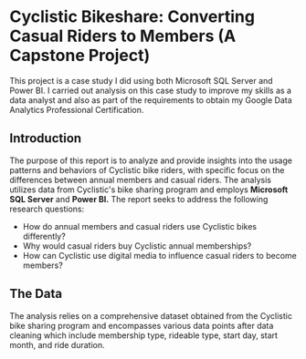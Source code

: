 # Cyclistic Bikeshare: Converting Casual Riders to Members (A Capstone Project)

This project is a case study I did using both Microsoft SQL Server and Power BI.
I carried out analysis on this case study to improve my skills as a data analyst and also as part of the requirements to obtain my Google Data Analytics Professional Certification.

## Introduction
The purpose of this report is to analyze and provide insights into the usage patterns and behaviors of Cyclistic bike riders, with specific focus on the differences between annual members and casual riders.
The analysis utilizes data from Cyclistic's bike sharing program and employs **Microsoft SQL Server** and **Power BI.**
The report seeks to address the following research questions:
- How do annual members and casual riders use Cyclistic bikes differently?
- Why would casual riders buy Cyclistic annual memberships?
- How can Cyclistic use digital media to influence casual riders to become members?

## The Data
The analysis relies on a comprehensive dataset obtained from the Cyclistic bike sharing program and encompasses various data points after data cleaning which include membership type, rideable type, start day, start month, and ride duration.
